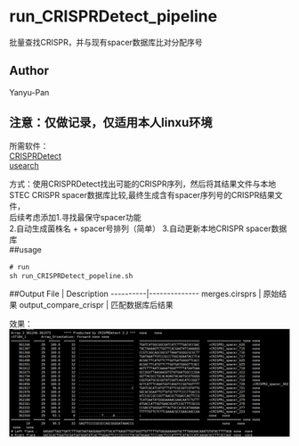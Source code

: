 # run_CRISPRDetect_pipeline  
批量查找CRISPR，并与现有spacer数据库比对分配序号  
## Author  
Yanyu-Pan  
## 注意：仅做记录，仅适用本人linxu环境  
所需软件：    
[CRISPRDetect](https://github.com/ambarishbiswas/CRISPRDetect_2.2)  
[usearch](http://www.drive5.com/usearch/)  

方式：使用CRISPRDetect找出可能的CRISPR序列，然后将其结果文件与本地STEC CRISPR spacer数据库比较,最终生成含有spacer序列号的CRISPR结果文件，  
后续考虑添加1.寻找最保守spacer功能  
           2.自动生成菌株名 + spacer号排列（简单） 
           3.自动更新本地CRISPR spacer数据库  
##usage  

```
# run
sh run_CRISPRDetect_popeline.sh
```
##Output
File | Description
----------|--------------
merges.cirsprs | 原始结果
output_compare_crispr | 匹配数据库后结果

效果：
![image](https://github.com/Yanyu-Pan/run_CRISPRDetect_pipeline/blob/master/1599808896(1).jpg)
